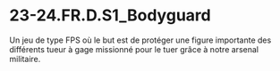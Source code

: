 # 23-24.FR.D.S1_Bodyguard
Un jeu de type FPS où le but est de protéger une figure importante des différents tueur à gage missionné pour le tuer grâce à notre arsenal militaire.
